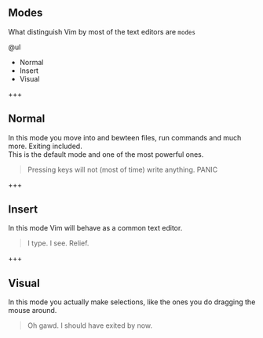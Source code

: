 ## Modes

What distinguish Vim by most of the text editors are `modes`

@ul
- Normal
- Insert
- Visual

+++

## Normal

In this mode you move into and bewteen files, run commands and much more. Exiting included.
<br>
This is the default mode and one of the most powerful ones.

> Pressing keys will not (most of time) write anything. PANIC

+++

## Insert

In this mode Vim will behave as a common text editor.

> I type. I see. Relief.

+++

## Visual

In this mode you actually make selections, like the ones you do dragging the mouse around.

> Oh gawd. I should have exited by now.


